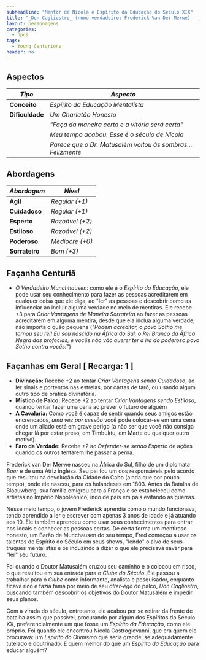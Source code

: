 ```yaml
---
subheadline: "Mentor de Nicola e Espírito da Educação do Século XIX" 
title: "_Don Cagliostro_ (nome verdadeiro: Frederick Van Der Merwe) - _Espírito da Educação do Século XIX_"
layout: personagens
categories:
  - npcs 
tags:
  - Young Centurions
header: no
---
```




## Aspectos

| ***Tipo***       | ***Aspecto***                                                 |
|------------------|--------------------------------------------------------------|
| __Conceito__     | _Espírito da Educação Mentalista_                            |
| __Dificuldade__  | _Um Charlatão Honesto_                                       |
|                  | _"Faça da maneira certa e a vitória será certa"_             |
|                  | _Meu tempo acabou. Esse é o século de Nicola_               |
|                  | _Parece que o Dr. Matusalém voltou às sombras... Felizmente_ |

## Abordagens

| ***Abordagem*** | ***Nível***     |
|-----------------|-----------------|
| __Ágil__        | _Regular (+1)_  |
| __Cuidadoso__   | _Regular (+1)_  |
| __Esperto__     | _Razoável (+2)_ |
| __Estiloso__    | _Razoável (+2)_ |
| __Poderoso__    | _Medíocre (+0)_ |
| __Sorrateiro__  | _Bom (+3)_      |

## Façanha Centuriã

+ _O Verdadeiro Munchhausen:_ como ele é o _Espírito da Educação_, ele pode usar seu conhecimento para fazer as pessoas acreditarem em qualquer coisa que ele diga, ao "ler" as pessoas e descobrir como as influenciar ao incluir alguma verdade no meio de mentiras. Ele recebe +3 para _Criar Vantagens de Maneira Sorrateira_ ao fazer as pessoas acreditarem em alguma mentira, desde que ela inclua alguma verdade, não importa o quão pequena (_"Podem acreditar, o povo Sotho me tornou seu rei! Eu sou nascido na África do Sul, o Rei Branco da África Negra das profecias, e vocês não vão querer ter a ira do poderoso povo Sotho contra vocês!"_)

## Façanhas em Geral [ Recarga: 1 ]

+ **Divinação:** Recebe +2 ao tentar _Criar Vantagens sendo Cuidadoso_, ao ler sinais e portentos nas estrelas, por cartas de tarô, ou usando algum outro tipo de prática divinatória.
+ **Místico de Palco:** Recebe +2 ao tentar _Criar Vantagens sendo Estiloso_, quando tentar fazer uma cena ao prever o futuro de alguém
+ **A Cavalaria:** Como você é capaz de sentir quando seus amigos estão encrencados, _uma vez por sessão_ você pode colocar-se em uma cena onde um aliado está em grave perigo (a não ser que você não consiga chegar lá por estar preso, em Timbuktu, em Marte ou qualquer outro motivo).
+ **Faro da Verdade:** Recebe +2 ao _Defender-se sendo Esperto_ de ações quando os outros tentarem lhe passar a perna.

Frederick van Der Merwe nasceu na África do Sul, filho de um diplomata _Boer_ e de uma Atriz inglesa. Seu pai fou um dos responsáveis pelo acordo que resultou na devolução da Cidade do Cabo (ainda que por pouco tempo), onde ele nasceu, para os holandeses em 1803. Antes da Batalha de Blaauwberg, sua família emigrou para a França e se estabeleceu como artistas no Império Napoleônico, indo de país em país evitando as guerras. 

Nesse meio tempo, o jovem Frederick aprendia como o mundo funcionava, tendo aprendido a ler e escrever com apenas 3 anos de idade e já atuando aos 10. Ele também aprendeu como usar seus conhecimentos para entrar nos locais e conhecer as pessoas certas. De certa forma um mentiroso honesto, um Barão de Munchausen do seu tempo, Fred começou a usar os talentos de Espírito do Século em seus shows, "lendo" o alvo de seus truques mentalistas e os induzindo a dizer o que ele precisava saver para "ler" seu futuro.

Foi quando o Doutor Matusalém cruzou seu caminho e o colocou em risco, o que resultou em sua entrada para o _Clube do Século_. Ele passou a trabalhar para o _Clube_ como informante, analista e pesquisador, enquanto ficava rico e fazia fama por meio de seu _alter-ego_ do palco, _Don Cagliostro_, buscando também descobrir os objetivos do Doutor Matusalém e impedir seus planos. 

Com a virada do século, entretanto, ele acabou por se retirar da frente de batalha assim que possível, procurando por algum dos Espíritos do Século XX, preferencialmente um que fosse um _Espírito da Educação_, como ele próprio. Foi quando ele encontrou Nicola Castrogiovanni, que era quem ele procurava: um _Espírito do Otimismo_ que seria grande, se adequadamente tutelado e doutrinado. E quem melhor do que um _Espírito da Educação_ para educar alguém?
